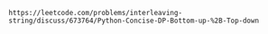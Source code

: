 
	https://leetcode.com/problems/interleaving-string/discuss/673764/Python-Concise-DP-Bottom-up-%2B-Top-down

